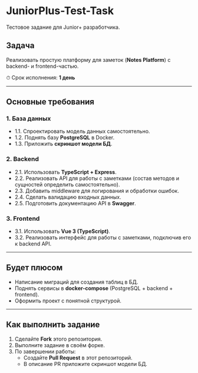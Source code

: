 # JuniorPlus-Test-Task
Тестовое задание для Junior+ разработчика.

## Задача
Реализовать простую платформу для заметок (**Notes Platform**) с backend- и frontend-частью.

⏱ Срок исполнения: **1 день**

---

## Основные требования

### 1. База данных
- 1.1. Спроектировать модель данных самостоятельно.  
- 1.2. Поднять базу **PostgreSQL** в Docker.  
- 1.3. Приложить **скриншот модели БД**.  

### 2. Backend
- 2.1. Использовать **TypeScript + Express**.  
- 2.2. Реализовать API для работы с заметками (состав методов и сущностей определить самостоятельно).  
- 2.3. Добавить middleware для логирования и обработки ошибок.  
- 2.4. Сделать валидацию входных данных.  
- 2.5. Подготовить документацию API в **Swagger**.  

### 3. Frontend
- 3.1. Использовать **Vue 3 (TypeScript)**.  
- 3.2. Реализовать интерфейс для работы с заметками, подключив его к backend API.  

---

## Будет плюсом
- Написание миграций для создания таблиц в БД.  
- Поднять сервисы в **docker-compose** (PostgreSQL + backend + frontend).  
- Оформить проект с понятной структурой.  

---

## Как выполнить задание

1. Сделайте **Fork** этого репозитория.  
2. Выполните задание в своём форке.  
3. По завершении работы:  
   - Создайте **Pull Request** в этот репозиторий.  
   - В описание PR приложите скриншот модели БД.  
